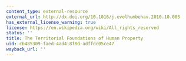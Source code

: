 ```yaml
---
content_type: external-resource
external_url: http://dx.doi.org/10.1016/j.evolhumbehav.2010.10.003
has_external_license_warning: true
license: https://en.wikipedia.org/wiki/All_rights_reserved
status: ''
title: The Territorial Foundations of Human Property
uid: cb485309-faed-4ad4-8f8d-adffdc05ce47
wayback_url: ''
---
```

